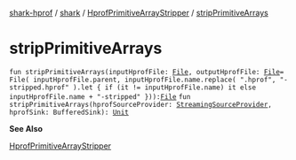 [shark-hprof](../../index.md) / [shark](../index.md) / [HprofPrimitiveArrayStripper](index.md) / [stripPrimitiveArrays](./strip-primitive-arrays.md)

# stripPrimitiveArrays

`fun stripPrimitiveArrays(inputHprofFile: `[`File`](https://docs.oracle.com/javase/6/docs/api/java/io/File.html)`, outputHprofFile: `[`File`](https://docs.oracle.com/javase/6/docs/api/java/io/File.html)` = File(
        inputHprofFile.parent, inputHprofFile.name.replace(
        ".hprof", "-stripped.hprof"
    ).let { if (it != inputHprofFile.name) it else inputHprofFile.name + "-stripped" })): `[`File`](https://docs.oracle.com/javase/6/docs/api/java/io/File.html)
`fun stripPrimitiveArrays(hprofSourceProvider: `[`StreamingSourceProvider`](../-streaming-source-provider/index.md)`, hprofSink: BufferedSink): `[`Unit`](https://kotlinlang.org/api/latest/jvm/stdlib/kotlin/-unit/index.html)

**See Also**

[HprofPrimitiveArrayStripper](index.md)

